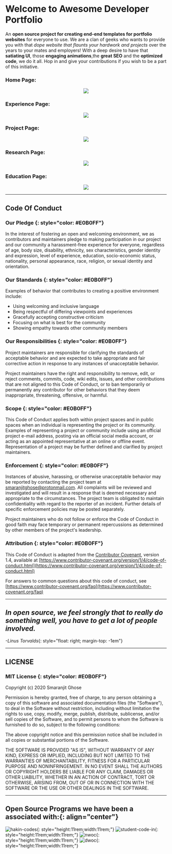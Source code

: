 # Welcome to Awesome Developer Portfolio

An **open source project for creating end-end templates for portfolio websites** for everyone to use. We are a clan of geeks who wants to provide you with that _dope website that flaunts your hardwork and projects_ over the years to your mates and employers! With a deep desire to have that **satiating UI**, those **engaging animations**,the **great SEO** and the **optimized code**, we do it all. Hop in and give your contributions if you wish to be a part of this initiative.

### Home Page:
<p align="center"><img src="./images/home-page/Home_Page.gif"></p>

### Experience Page:
<p align="center"><img src="./images/home-page/Experience_Page.gif"></p>

### Project Page:
<p align="center"><img src="./images/home-page/Project_Page.gif"></p>

### Research Page:
<p align="center"><img src="./images/home-page/Research_Page.gif"></p>

### Education Page:
<p align="center"><img src="./images/home-page/Education_Page.gif"></p>

---

## Code Of Conduct 

### Our Pledge {: style="color: #E0B0FF"}

In the interest of fostering an open and welcoming environment, we as contributors and maintainers pledge to making participation in our project and our community a harassment-free experience for everyone, regardless of age, body size, disability, ethnicity, sex characteristics, gender identity and expression, level of experience, education, socio-economic status, nationality, personal appearance, race, religion, or sexual identity and orientation.

### Our Standards {: style="color: #E0B0FF"}

Examples of behavior that contributes to creating a positive environment include:

- Using welcoming and inclusive language
- Being respectful of differing viewpoints and experiences
- Gracefully accepting constructive criticism
- Focusing on what is best for the community
- Showing empathy towards other community members

### Our Responsibilities {: style="color: #E0B0FF"}

Project maintainers are responsible for clarifying the standards of acceptable behavior and are expected to take appropriate and fair corrective action in response to any instances of unacceptable behavior.

Project maintainers have the right and responsibility to remove, edit, or reject comments, commits, code, wiki edits, issues, and other contributions that are not aligned to this Code of Conduct, or to ban temporarily or permanently any contributor for other behaviors that they deem inappropriate, threatening, offensive, or harmful.

### Scope {: style="color: #E0B0FF"}

This Code of Conduct applies both within project spaces and in public spaces when an individual is representing the project or its community. Examples of representing a project or community include using an official project e-mail address, posting via an official social media account, or acting as an appointed representative at an online or offline event. Representation of a project may be further defined and clarified by project maintainers.

### Enforcement {: style="color: #E0B0FF"}

Instances of abusive, harassing, or otherwise unacceptable behavior may be reported by contacting the project team at [smaranjitghose@protonmail.com](smaranjitghose@protonmail.com). All complaints will be reviewed and investigated and will result in a response that is deemed necessary and appropriate to the circumstances. The project team is obligated to maintain confidentiality with regard to the reporter of an incident. Further details of specific enforcement policies may be posted separately.

Project maintainers who do not follow or enforce the Code of Conduct in good faith may face temporary or permanent repercussions as determined by other members of the project's leadership.

### Attribution {: style="color: #E0B0FF"}

This Code of Conduct is adapted from the [Contributor Covenant](https://www.contributor-covenant.org/), version 1.4, available at [https://www.contributor-covenant.org/version/1/4/code-of-conduct.html](https://www.contributor-covenant.org/version/1/4/code-of-conduct.html)

For answers to common questions about this code of conduct, see [https://www.contributor-covenant.org/faq](https://www.contributor-covenant.org/faq)

---

## **_In open source, we feel strongly that to really do something well, you have to get a lot of people involved._**
 _-Linus Torvalds_{: style="float: right; margin-top: -1em"}

---

## LICENSE 

### MIT License {: style="color: #E0B0FF"}

Copyright (c) 2020 Smaranjit Ghose

Permission is hereby granted, free of charge, to any person obtaining a copy
of this software and associated documentation files (the "Software"), to deal
in the Software without restriction, including without limitation the rights
to use, copy, modify, merge, publish, distribute, sublicense, and/or sell
copies of the Software, and to permit persons to whom the Software is
furnished to do so, subject to the following conditions:

The above copyright notice and this permission notice shall be included in all
copies or substantial portions of the Software.

THE SOFTWARE IS PROVIDED "AS IS", WITHOUT WARRANTY OF ANY KIND, EXPRESS OR
IMPLIED, INCLUDING BUT NOT LIMITED TO THE WARRANTIES OF MERCHANTABILITY,
FITNESS FOR A PARTICULAR PURPOSE AND NONINFRINGEMENT. IN NO EVENT SHALL THE
AUTHORS OR COPYRIGHT HOLDERS BE LIABLE FOR ANY CLAIM, DAMAGES OR OTHER
LIABILITY, WHETHER IN AN ACTION OF CONTRACT, TORT OR OTHERWISE, ARISING FROM,
OUT OF OR IN CONNECTION WITH THE SOFTWARE OR THE USE OR OTHER DEALINGS IN THE
SOFTWARE.

---

## Open Source Programs we have been a associated with:{: align="center"}

![hakin-codes](images/home-page/hakin_codes.png){: style="height:11rem;width:11rem;"}      ![student-code-in](images/home-page/sci.jpg){: style="height:11rem;width:11rem;"}     ![nwoc](images/home-page/nwoc.JPG){: style="height:11rem;width:11rem;"}     ![dwoc](images/home-page/dwoc.png){: style="height:11rem;width:11rem;"}   
